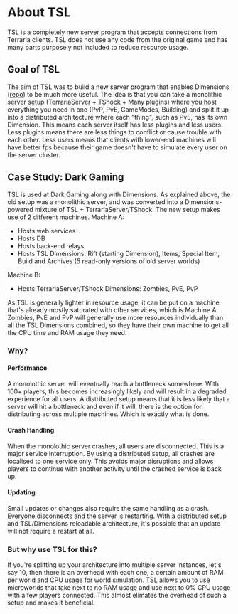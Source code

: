 # About TSL
TSL is a completely new server program that accepts connections from Terraria clients. TSL does not use any code from the original game and has many parts purposely not included to reduce resource usage.

## Goal of TSL
The aim of TSL was to build a new server program that enables Dimensions ([repo](https://github.com/popstarfreas/Dimensions)) to be much more useful. The idea is that you can take a monolithic server setup (TerrariaServer + TShock + Many plugins) where you host everything you need in one (PvP, PvE, GameModes, Building) and split it up into a distributed architecture where each "thing", such as PvE, has its own Dimension. This means each server itself has less plugins and less users. Less plugins means there are less things to conflict or cause trouble with each other. Less users means that clients with lower-end machines will have better fps because their game doesn't have to simulate every user on the server cluster.

## Case Study: Dark Gaming
TSL is used at Dark Gaming along with Dimensions. As explained above, the old setup was a monolithic server, and was converted into a Dimensions-powered mixture of TSL + TerrariaServer/TShock. The new setup makes use of 2 different machines.
Machine A:
 * Hosts web services
 * Hosts DB
 * Hosts back-end relays
 * Hosts TSL Dimensions: Rift (starting Dimension), Items, Special Item, Build and Archives (5 read-only versions of old server worlds)
 
Machine B:
 * Hosts TerrariaServer/TShock Dimensions: Zombies, PvE, PvP
 
As TSL is generally lighter in resource usage, it can be put on a machine that's already mostly saturated with other services, which is Machine A. Zombies, PvE and PvP will generally use more resources individually than all the TSL Dimensions combined, so they have their own machine to get all the CPU time and RAM usage they need.

### Why?
#### Performance
A monolothic server will eventually reach a bottleneck somewhere. With 100+ players, this becomes increasingly likely and will result in a degraded experience for all users. A distributed setup means that it is less likely that a server will hit a bottleneck and even if it will, there is the option for distributing across multiple machines. Which is exactly what is done.

#### Crash Handling
When the monolothic server crashes, all users are disconnected. This is a major service interruption. By using a distributed setup, all crashes are localised to one service only. This avoids major disruptions and allows players to continue with another activity until the crashed service is back up.

#### Updating
Small updates or changes also require the same handling as a crash. Everyone disconnects and the server is restarting. With a distributed setup and TSL/Dimensions reloadable architecture, it's possible that an update will not require a restart at all.

### But why use TSL for this?
If you're splitting up your architecture into multiple server instances, let's say 10, then there is an overhead with each one, a certain amount of RAM per world and CPU usage for world simulation. TSL allows you to use microworlds that take next to no RAM usage and use next to 0% CPU usage with a few players connected. This almost elimates the overhead of such a setup and makes it beneficial.
